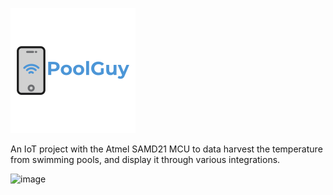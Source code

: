 ![image](meta/fbbadb1f-33be-4b10-91f8-48df4d4303f2_200x200.png)

An IoT project with the Atmel SAMD21 MCU to data harvest the temperature from swimming pools, and display it through various integrations.

![image](https://user-images.githubusercontent.com/36161882/151708348-8c7ce8e7-4ee6-485a-90c3-ec257385be18.png)
